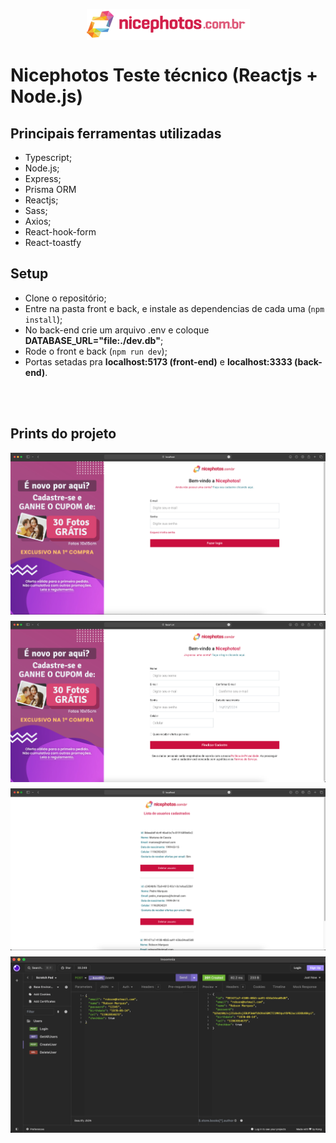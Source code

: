 <p align="center">
   <img align="center" src="./.github/nicephotos.png" />
</p>

# Nicephotos Teste técnico (Reactjs + Node.js)

## Principais ferramentas utilizadas

- Typescript;
- Node.js;
- Express;
- Prisma ORM
- Reactjs;
- Sass;
- Axios;
- React-hook-form
- React-toastfy

## Setup

- Clone o repositório;
- Entre na pasta front e back, e instale as dependencias de cada uma (`npm install`);
- No back-end crie um arquivo .env e coloque **DATABASE_URL="file:./dev.db"**;
- Rode o front e back (`npm run dev`);
- Portas setadas pra **localhost:5173 (front-end)** e **localhost:3333 (back-end)**.

<br />
<br />

## Prints do projeto

<div align="center">
   <img align="center" src="./.github/front1.png" style="margin-bottom: 10px" />
  
   <img align="center" src="./.github/front2.png" style="margin-bottom: 10px" />
 
   <img align="center" src="./.github/front3.png" style="margin-bottom: 10px" />
   
   <img align="center" src="./.github/backend.png" style="margin-bottom: 10px" />
</div>